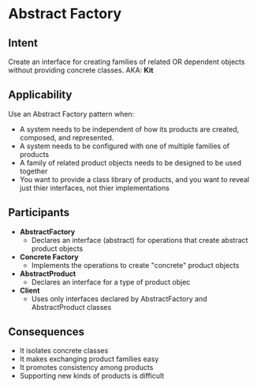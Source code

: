 # Abstract Factory

## Intent
Create an interface for creating families of related OR dependent objects without providing concrete classes. 
AKA: **Kit**

## Applicability
Use an Abstract Factory pattern when:
- A system needs to be independent of how its products are created, composed, and represented.
- A system needs to be configured with one of multiple families of products
- A family of related product objects needs to be designed to be used together
- You want to provide a class library of products, and you want to reveal just thier interfaces, not thier implementations

## Participants
- **AbstractFactory**
	- Declares an interface (abstract) for operations that create abstract product objects
- **Concrete Factory**
	- Implements the operations to create "concrete" product objects
- **AbstractProduct**
	- Declares an interface for a type of product objec
- **Client**
	- Uses only interfaces declared by AbstractFactory and AbstractProduct classes

## Consequences
- It isolates concrete classes
- It makes exchanging product families easy
- It promotes consistency among products
- Supporting new kinds of products is difficult

